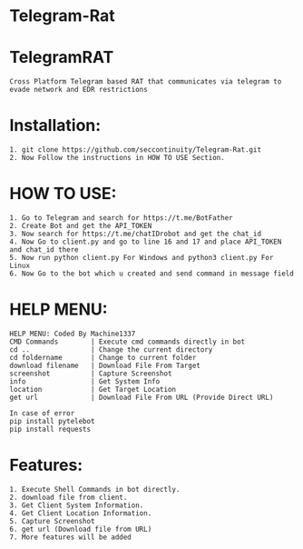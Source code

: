 # Telegram-Rat

# TelegramRAT
    Cross Platform Telegram based RAT that communicates via telegram to evade network and EDR restrictions
    
# Installation:
    1. git clone https://github.com/seccontinuity/Telegram-Rat.git
    2. Now Follow the instructions in HOW TO USE Section.
    
# HOW TO USE:
    1. Go to Telegram and search for https://t.me/BotFather
    2. Create Bot and get the API_TOKEN
    3. Now search for https://t.me/chatIDrobot and get the chat_id
    4. Now Go to client.py and go to line 16 and 17 and place API_TOKEN and chat_id there
    5. Now run python client.py For Windows and python3 client.py For Linux
    6. Now Go to the bot which u created and send command in message field

# HELP MENU:
    HELP MENU: Coded By Machine1337
    CMD Commands        | Execute cmd commands directly in bot
    cd ..               | Change the current directory
    cd foldername       | Change to current folder
    download filename   | Download File From Target
    screenshot          | Capture Screenshot
    info                | Get System Info
    location            | Get Target Location
    get url             | Download File From URL (Provide Direct URL)

    In case of error 
    pip install pytelebot
    pip install requests
    
# Features:
    1. Execute Shell Commands in bot directly.
    2. download file from client.
    3. Get Client System Information.
    4. Get Client Location Information.
    5. Capture Screenshot
    6. get url (Download file from URL)
    7. More features will be added

